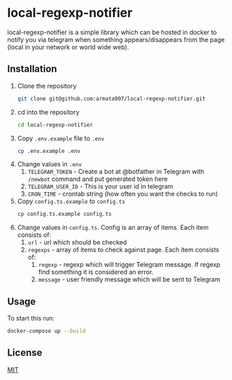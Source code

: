 # local-regexp-notifier

local-regexp-notifier is a simple library which can be hosted in docker to notify you via telegram when something appears/disappears from the page (local in your network or world wide web).

## Installation

1. Clone the repository
   ```bash
   git clone git@github.com:armata007/local-regexp-notifier.git
   ```
1. cd into the repository
   ```bash
   cd local-regexp-notifier
   ```
1. Copy `.env.example` file to `.env`
   ```bash
   cp .env.example .env
   ```
1. Change values in `.env`
   1. `TELEGRAM_TOKEN` - Create a bot at @botfather in Telegram with `/newbot` command and put generated token here
   1. `TELEGRAM_USER_ID` - This is your user id in telegram
   1. `CRON_TIME` - crontab string (how often you want the checks to run)
1. Copy `config.ts.example` to `config.ts`
   ```bash
   cp config.ts.example config.ts
   ```
1. Change values in `config.ts`. Config is an array of items. Each item consists of:
   1. `url` - url which should be checked
   2. `regexps` - array of items to check against page. Each item consists of:
      1. `regexp` - regexp which will trigger Telegram message. If regexp find something it is considered an error.
      2. `message` - user friendly message which will be sent to Telegram

## Usage

To start this run:

```bash
docker-compose up --build
```

## License

[MIT](https://choosealicense.com/licenses/mit/)
